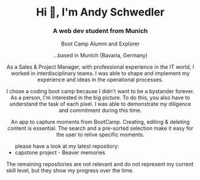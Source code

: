 <h1 align="center">Hi 👋, I'm Andy Schwedler</h1>
<h3 align="center">A web dev student from Munich</h3>
<p align="center">Boot Camp Alumni and Explorer</p>

<p align="center">
...based in Munich (Bavaria, Germany)
</p>
<p align="center">
As a Sales & Project Manager, with professional experience in the IT world, I worked in interdisciplinary teams. I was able to shape and implement my experience and ideas in the operational processes.</p>

<p align="center"> I chose a coding boot camp because I didn't want to be a bystander forever. As a person, I'm interested in the big picture. To do this, you also have to understand the task of each pixel. I was able to demonstrate my diligence and commitment during this time.</p>

<p align="center">An app to capture moments from BootCamp. Creating, editing & deleting content is essential. The search and a pre-sorted selection make it easy for the user to relive specific moments.
</p>
<ul> please have a look at my latest repository:
  <li>capstone project - Beaver memories</li>
  </ul>
  
<p>The remaining repositories are not relevant and do not represent my current skill level, but they show my progress over the time.</p>
